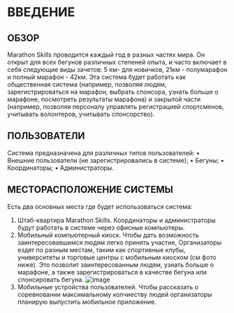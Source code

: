 # ВВЕДЕНИЕ
## ОБЗОР
Marathon Skills проводится каждый год в разных частях мира. Он открыт для всех бегунов различных степеней опыта, и часто включает в себя следующие виды зачетов: 5 км- для новичков, 21км - полумарафон и полный марафон - 42км.
Эта система будет работать как общественная система (например, позволяя людям, зарегистрироваться на марафон, выбрать спонсора, узнать больше о марафоне, посмотреть результаты марафона) и закрытой части (например, позволяя персоналу управлять регистрацией спортсменов, учитывать волонтеров, учитывать спонсорство).

## ПОЛЬЗОВАТЕЛИ
Система предназначена для различных типов пользователей:
•	Внешние пользователи (не зарегистрировались в системе);
•	Бегуны;
•	Координаторы;
•	Администраторы.

## МЕСТОРАСПОЛОЖЕНИЕ СИСТЕМЫ
Есть два основных места где будет использоваться система:
1.	Штаб-квартира Marathon Skills.
Координаторы и администраторы будут работать в системе через офисные компьютеры.
2.	Мобильный компьютерный киоск.
Чтобы дать возможность заинтересовавшимся людям легко принять участие, Организаторы ездят по разным местам, таким как спортивные клубы, университеты и торговые центры с мобильным киоском (см фото ниже). Это позволит заинтересованным людям, узнать больше о марафоне, а также зарегистрироваться в качестве бегуна или спонсировать бегуна.
![image](https://github.com/AndreiBoev/Marathon/assets/61060470/f8b9dab3-26d3-4e8b-be8a-8431db2438d0) 
3.	Мобильные устройства пользователей.
Чтобы рассказать о соревновании максимальному колчиеству людей организаторы планирую выпустить мобильное приложение.
